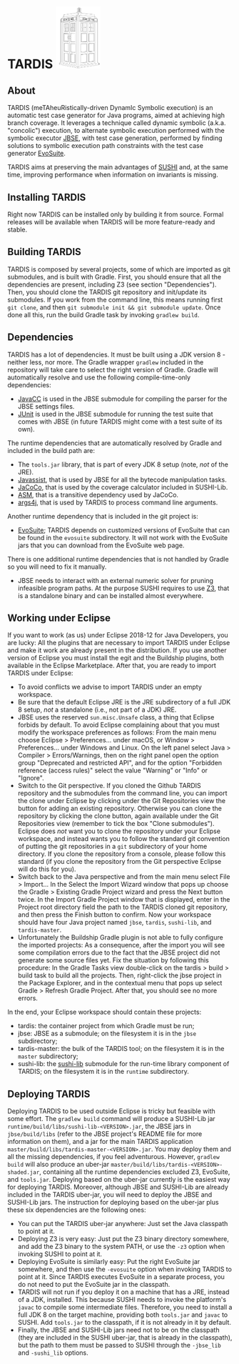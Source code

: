 # TARDIS <img width="20%" src="img/TARDIS.png">

## About

TARDIS (meTAheuRistically-driven DynamIc Symbolic execution) is an automatic test case generator for Java programs, aimed at achieving high branch coverage. It leverages a technique called dynamic symbolic (a.k.a. "concolic") execution, to alternate symbolic execution performed with the symbolic executor [JBSE](https://pietrobraione.github.io/jbse/), with test case generation, performed by finding solutions to symbolic execution path constraints with the test case generator [EvoSuite](http://www.evosuite.org/).

TARDIS aims at preserving the main advantages of [SUSHI](https://github.com/pietrobraione/sushi) and, at the same time, improving performance when information on invariants is missing.

## Installing TARDIS

Right now TARDIS can be installed only by building it from source. Formal releases will be available when TARDIS will be more feature-ready and stable.

## Building TARDIS

TARDIS is composed by several projects, some of which are imported as git submodules, and is built with Gradle. First, you should ensure that all the dependencies are present, including Z3 (see section "Dependencies"). Then, you should clone the TARDIS git repository and init/update its submodules. If you work from the command line, this means running first `git clone`, and then `git submodule init && git submodule update`. Once done all this, run the build Gradle task by invoking `gradlew build`. 

## Dependencies

TARDIS has a lot of dependencies. It must be built using a JDK version 8 - neither less, nor more. The Gradle wrapper `gradlew` included in the repository will take care to select the right version of Gradle. Gradle will automatically resolve and use the following compile-time-only dependencies:

* [JavaCC](https://javacc.org) is used in the JBSE submodule for compiling the parser for the JBSE settings files.
* [JUnit](http://junit.org) is used in the JBSE submodule for running the test suite that comes with JBSE (in future TARDIS might come with a test suite of its own).

The runtime dependencies that are automatically resolved by Gradle and included in the build path are:

* The `tools.jar` library, that is part of every JDK 8 setup (note, *not* of the JRE).
* [Javassist](http://jboss-javassist.github.io/javassist/), that is used by JBSE for all the bytecode manipulation tasks.
* [JaCoCo](http://www.eclemma.org/jacoco/), that is used by the coverage calculator included in SUSHI-Lib.
* [ASM](http://asm.ow2.org/), that is a transitive dependency used by JaCoCo.
* [args4j](http://args4j.kohsuke.org/), that is used by TARDIS to process command line arguments.

Another runtime dependency that is included in the git project is:

* [EvoSuite](http://www.evosuite.org/); TARDIS depends on customized versions of EvoSuite that can be found in the `evosuite` subdirectory. It will not work with the EvoSuite jars that you can download from the EvoSuite web page.

There is one additional runtime dependencies that is not handled by Gradle so you will need to fix it manually. 

* JBSE needs to interact with an external numeric solver for pruning infeasible program paths. At the purpose SUSHI requires to use [Z3](https://github.com/Z3Prover/z3), that is a standalone binary and can be installed almost everywhere.

## Working under Eclipse

If you want to work (as us) under Eclipse 2018-12 for Java Developers, you are lucky: All the plugins that are necessary to import TARDIS under Eclipse and make it work are already present in the distribution. If you use another version of Eclipse you must install the egit and the Buildship plugins, both available in the Eclipse Marketplace. After that, you are ready to import TARDIS under Eclipse:

* To avoid conflicts we advise to import TARDIS under an empty workspace.
* Be sure that the default Eclipse JRE is the JRE subdirectory of a full JDK 8 setup, *not* a standalone (i.e., not part of a JDK) JRE.
* JBSE uses the reserved `sun.misc.Unsafe` class, a thing that Eclipse forbids by default. To avoid Eclipse complaining about that you must modify the workspace preferences as follows: From the main menu choose Eclipse > Preferences... under macOS, or Window > Preferences... under Windows and Linux. On the left panel select Java > Compiler > Errors/Warnings, then on the right panel open the option group "Deprecated and restricted API", and for the option "Forbidden reference (access rules)" select the value "Warning" or "Info" or "Ignore".
* Switch to the Git perspective. If you cloned the Github TARDIS repository and the submodules from the command line, you can import the clone under Eclipse by clicking under the Git Repositories view the button for adding an existing repository. Otherwise you can clone the  repository by clicking the clone button, again available under the Git Repositories view (remember to tick the box "Clone submodules"). Eclipse does *not* want you to clone the repository under your Eclipse workspace, and instead wants you to follow the standard git convention of putting the git repositories in a `git` subdirectory of your home directory. If you clone the repository from a console, please follow this standard (if you clone the repository from the Git perspective Eclipse will do this for you).
* Switch back to the Java perspective and from the main menu select File > Import... In the Select the Import Wizard window that pops up choose the Gradle > Existing Gradle Project wizard and press the Next button twice. In the Import Gradle Project window that is displayed, enter in the Project root directory field the path to the TARDIS cloned git repository, and then press the Finish button to confirm. Now your workspace should have four Java project named `jbse`, `tardis`, `sushi-lib`, and `tardis-master`.
* Unfortunately the Buildship Gradle plugin is not able to fully configure the imported projects: As a consequence, after the import you will see some compilation errors due to the fact that the JBSE project did not generate some source files yet. Fix the situation by following this procedure: In the Gradle Tasks view double-click on the tardis > build > build task to build all the projects. Then, right-click the jbse project in the Package Explorer, and in the contextual menu that pops up select Gradle > Refresh Gradle Project. After that, you should see no more errors.

In the end, your Eclipse workspace should contain these projects:

* tardis: the container project from which Gradle must be run;
* jbse: JBSE as a submodule; on the filesystem it is in the `jbse` subdirectory;
* tardis-master: the bulk of the TARDIS tool; on the filesystem it is in the `master` subdirectory;
* sushi-lib: the [sushi-lib](https://github.com/pietrobraione/sushi-lib) submodule for the run-time library component of TARDIS; on the filesystem it is in the `runtime` subdirectory.

## Deploying TARDIS

Deploying TARDIS to be used outside Eclipse is tricky but feasible with some effort. The `gradlew build` command will produce a SUSHI-Lib jar `runtime/build/libs/sushi-lib-<VERSION>.jar`, the JBSE jars in `jbse/build/libs` (refer to the JBSE project's README file for more information on them), and a jar for the main TARDIS application `master/build/libs/tardis-master-<VERSION>.jar`. You may deploy them and all the missing dependencies, if you feel adventurous. However, `gradlew build` will also produce an uber-jar `master/build/libs/tardis-<VERSION>-shaded.jar`, containing all the runtime dependencies excluded Z3, EvoSuite, and `tools.jar`. Deploying based on the uber-jar currently is the easiest way for deploying TARDIS. Moreover, although JBSE and SUSHI-Lib are already included in the TARDIS uber-jar, you will need to deploy the JBSE and SUSHI-Lib jars. The instruction for deploying based on the uber-jar plus these six dependencies are the following ones:

* You can put the TARDIS uber-jar anywhere: Just set the Java classpath to point at it.
* Deploying Z3 is very easy: Just put the Z3 binary directory somewhere, and add the Z3 binary to the system PATH, or use the `-z3` option when invoking SUSHI to point at it. 
* Deploying EvoSuite is similarly easy: Put the right EvoSuite jar somewhere, and then use the `-evosuite` option when invoking TARDIS to point at it. Since TARDIS executes EvoSuite in a separate process, you do not need to put the EvoSuite jar in the classpath. 
* TARDIS will not run if you deploy it on a machine that has a JRE, instead of a JDK, installed. This because SUSHI needs to invoke the platform's `javac` to compile some intermediate files. Therefore, you need to install a full JDK 8 on the target machine, providing both `tools.jar` and `javac` to SUSHI. Add `tools.jar` to the classpath, if it is not already in it by default.
* Finally, the JBSE and SUSHI-Lib jars need not to be on the classpath (they are included in the SUSHI uber-jar, that is already in the classpath), but the path to them must be passed to SUSHI through the `-jbse_lib` and `-sushi_lib` options. 

